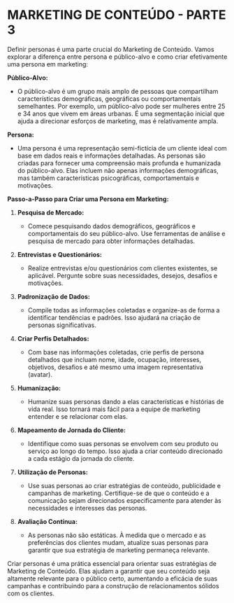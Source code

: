 # MARKETING DE CONTEÚDO - PARTE 3
Definir personas é uma parte crucial do Marketing de Conteúdo. Vamos explorar a diferença entre persona e público-alvo e como criar efetivamente uma persona em marketing:

**Público-Alvo:**
- O público-alvo é um grupo mais amplo de pessoas que compartilham características demográficas, geográficas ou comportamentais semelhantes. Por exemplo, um público-alvo pode ser mulheres entre 25 e 34 anos que vivem em áreas urbanas. É uma segmentação inicial que ajuda a direcionar esforços de marketing, mas é relativamente ampla.

**Persona:**
- Uma persona é uma representação semi-fictícia de um cliente ideal com base em dados reais e informações detalhadas. As personas são criadas para fornecer uma compreensão mais profunda e humanizada do público-alvo. Elas incluem não apenas informações demográficas, mas também características psicográficas, comportamentais e motivações.

**Passo-a-Passo para Criar uma Persona em Marketing:**

1. **Pesquisa de Mercado:**
   - Comece pesquisando dados demográficos, geográficos e comportamentais do seu público-alvo. Use ferramentas de análise e pesquisa de mercado para obter informações detalhadas.

2. **Entrevistas e Questionários:** 
   - Realize entrevistas e/ou questionários com clientes existentes, se aplicável. Pergunte sobre suas necessidades, desejos, desafios e motivações.

3. **Padronização de Dados:**
   - Compile todas as informações coletadas e organize-as de forma a identificar tendências e padrões. Isso ajudará na criação de personas significativas.

4. **Criar Perfis Detalhados:**
   - Com base nas informações coletadas, crie perfis de persona detalhados que incluam nome, idade, ocupação, interesses, objetivos, desafios e até mesmo uma imagem representativa (avatar).

5. **Humanização:**
   - Humanize suas personas dando a elas características e histórias de vida real. Isso tornará mais fácil para a equipe de marketing entender e se relacionar com elas.

6. **Mapeamento de Jornada do Cliente:**
   - Identifique como suas personas se envolvem com seu produto ou serviço ao longo do tempo. Isso ajuda a criar conteúdo direcionado a cada estágio da jornada do cliente.

7. **Utilização de Personas:**
   - Use suas personas ao criar estratégias de conteúdo, publicidade e campanhas de marketing. Certifique-se de que o conteúdo e a comunicação sejam direcionados especificamente para atender às necessidades e interesses das personas.

8. **Avaliação Contínua:**
   - As personas não são estáticas. À medida que o mercado e as preferências dos clientes mudam, atualize suas personas para garantir que sua estratégia de marketing permaneça relevante.

Criar personas é uma prática essencial para orientar suas estratégias de Marketing de Conteúdo. Elas ajudam a garantir que seu conteúdo seja altamente relevante para o público certo, aumentando a eficácia de suas campanhas e contribuindo para a construção de relacionamentos sólidos com os clientes.